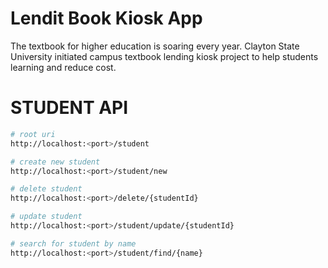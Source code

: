 # Lendit Book Kiosk App

The textbook for higher education is soaring every year. Clayton State University initiated campus textbook lending kiosk project to help students learning and reduce cost.


# STUDENT API

```bash
# root uri
http://localhost:<port>/student

# create new student
http://localhost:<port>/student/new

# delete student
http://localhost:<port>/delete/{studentId}

# update student
http://localhost:<port>/student/update/{studentId}

# search for student by name
http://localhost:<port>/student/find/{name}
```